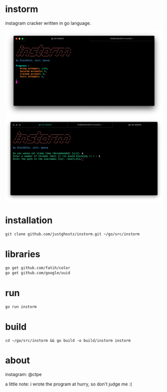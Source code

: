 # instorm
instagram cracker written in go language.

![alt text](img/1.png)
![alt text](img/2.png)

# installation
```
git clone github.com/justghostz/instorm.git ~/go/src/instorm
```
# libraries
```
go get github.com/fatih/color
go get github.com/google/uuid
```
# run
```
go run instorm
```
# build
```
cd ~/go/src/instorm && go build -o build/instorm instorm
```
# about
instagram: @ctpe

a little note: i wrote the program at hurry, so don't judge me :(

